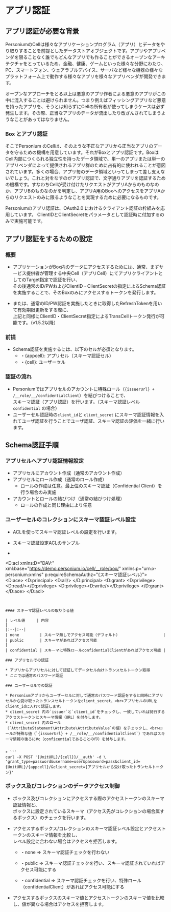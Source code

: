 # アプリ認証
## アプリ認証が必要な背景

PersoniumのCellは様々なアプリケーションプログラム（アプリ）とデータをやり取りすることを前提としたデータストアオブジェクトです。アプリやアプリベンダを限ることなく誰でもどんなアプリでも作ることができるオープンなアーキテクチャをとっているため、金融、健康、ゲームといった様々な分野にわたり、PC、スマートフォン、ウェアラブルデバイス、サーバなど様々な機器の様々なプラットフォーム上で動作する様々なアプリを様々なアプリベンダが開発できます。

オープンなアプローチをとる以上は悪意のアプリ作者による悪意のアプリがこの中に混入することは避けられません。つまり例えばフィッシングアプリなど悪意を持ったアプリを、そうとは知らずにCellの所有者が使ってしまうケースは必ず発生します。その際、正当なアプリのデータが流出したり改ざんされてしまうようなことがあってはなりません。

### Box とアプリ認証
そこでPersonium のCellは、そのような不正なアプリから正当なアプリのデータを守るための機構を用意しています。それがBoxとアプリ認証です。BoxはCell内部につくられる独立性を持ったデータ領域で、単一のアプリまたは単一のアプリベンダによって提供されるアプリ群のために占有的に使われることが意図されています。多くの場合、アプリ毎のデータ領域といってしまって差し支えないでしょう。これと対をなすのがアプリ認証で、文字通りアプリを認証するための機構です。すなわちCellが受け付けたリクエストがアプリAからのものなのか、アプリBのものなのかを判定し、アプリA用のBoxへのアクセスをアプリAからのリクエストのみに限るようなことを実現するために必要になるものです。


Personiumのアプリ認証は、OAuth2.0 におけるクライアント認証の枠組みを応用しています。
ClientIDとClientSecretをパラメータとして認証時に付加するのみで実施可能です。



## アプリ認証をするための設定
### 概要
* アプリケーションがBox内のデータにアクセスするためには、通常、まずサービス提供者が管理する中央Cell（アプリCell）にてアプリクライアントとしてのTarget指定で認証を行い、<br>
その後通常のID/PWおよびClientID・ClientSecretの指定によるSchema認証を実施することで、そのBoxのみにアクセスするトークンを発行します。

* または、通常のID/PW認証を実施したときに取得したRefreshTokenを用いて有効期限更新をする際に、<br>上記と同様にClientID・ClientSecret指定によるTransCellトークン発行が可能です。（v1.5.2以降）

### 前提
* Schema認証を実施するには、以下のセルが必須となります。<br>
	* ・{appcell}: アプリセル（スキーマ認証セル）
	* ・{cell}: ユーザーセル

### 認証の流れ
* Personiumではアプリセルのアカウントに特殊ロール（`{issuerUrl} + /__role/__/confidentialClient`）を結びつけることで、<br>スキーマ認証（アプリ認証）を行います。（スキーマ認証レベル `confidential` の場合）
* ユーザーセル認証時の`client_id`と `client_secret` にスキーマ認証情報を入れてユーザ認証を行うことでユーザ認証、スキーマ認証の評価を一緒に行います。

## Schema認証手順
### アプリセルへアプリ認証情報設定

* アプリセルにアカウント作成（通常のアカウント作成）
* アプリセルにロール作成（通常のロール作成）
	* ロールの作成は任意。最上位のスキーマ認証（Confidential Client）を行う場合のみ実施
* アカウントとロールの結びつけ（通常の結びつけ処理）
	* ロールの作成と同じ理由により任意

### ユーザーセルのコレクションにスキーマ認証レベル設定

* ACLを使ってスキーマ認証レベルの設定を行います。

* スキーマ認証設定ACLのサンプル

* ```
<D:acl xmlns:D="DAV:" xml:base="https://demo.personium.io/cell/__role/box/"
xmlns:p="urn:x-personium:xmlns"
p:requireSchemaAuthz="{スキーマ認証レベル}">
    <D:ace>
        <D:principal>
            <D:all/>
        </D:principal>
        <D:grant>
            <D:privilege><D:read/></D:privilege>
            <D:privilege><D:write/></D:privilege>
        </D:grant>
    </D:ace>
</D:acl>
```


#### スキーマ認証レベルの取りうる値

| レベル値     | 内容                                                       |
|:--|:--|
| none         | スキーマ無しでアクセス可能（デフォルト）                   |
| public       | スキーマがあればアクセス可能                               |
| confidential | スキーマに特殊ロールconfidentialClientがあればアクセス可能 |

### アプリセルでの認証

* アプリからアプリセルに対して認証してデータセル向けトランスセルトークン取得
* ここでは通常のパスワード認証

### ユーザーセルでの認証

* Personiumアプリからユーザーセルに対して通常のパスワード認証をすると同時にアプリセルから受け取ったトランスセルトークンをclient_secret、<br>アプリセルのURLをclient_idに入れて認証します。
* client_secret 内の`issuer`と`client_id`をチェックし、一致していれば発行するアクセストークンにスキーマ情報（URL）を付与します。
* client_secret 内のロール（`AttributeStatement\Attribute\AttributeValue`の値）をチェックし、<br>ロールが特殊な値（`{issuerUrl} + /__role/__/confidentialClient`）であればスキーマ情報の後ろに#c（conficentialであることの印）を付与します。


* ```
curl -X POST '{UnitURL}/{cell}}/__auth' -d \
'grant_type=password&username=user&password=pass&client_id={UnitURL}/{appcell}/&client_secret={アプリセルから受け取ったトランセルトークン}'
```

### ボックス及びコレクションのデータアクセス制御

* ボックス及びコレクションにアクセスする際のアクセストークンのスキーマ認証情報と、<br>ボックスに設定されているスキーマ（アクセス先がコレクションの場合属するボックス）のチェックを行います。

* アクセスするボックス/コレクションのスキーマ認証レベル設定とアクセストークンのスキーマ情報を比較し、<br>レベル設定に合わない場合はアクセスを拒否します。

	* ・none => スキーマ認証チェックを行わない

	* ・public => スキーマ認証チェックを行い、スキーマ認証されていればアクセス可能にする

	* ・confidential => スキーマ認証チェックを行い、特殊ロール（confidentialClient）があればアクセス可能にする

* アクセスするボックスのスキーマ値とアクセストークンのスキーマ値を比較し、値が異なる場合はアクセスを拒否します。

